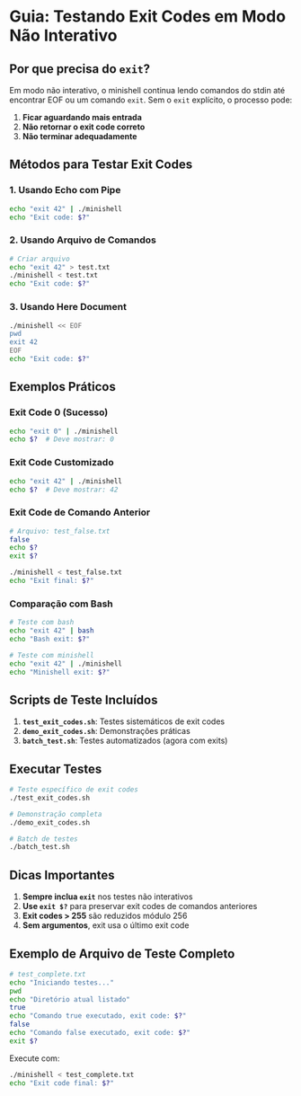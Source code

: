 # Guia: Testando Exit Codes em Modo Não Interativo

## Por que precisa do `exit`?

Em modo não interativo, o minishell continua lendo comandos do stdin até encontrar EOF ou um comando `exit`. Sem o `exit` explícito, o processo pode:

1. **Ficar aguardando mais entrada**
2. **Não retornar o exit code correto**
3. **Não terminar adequadamente**

## Métodos para Testar Exit Codes

### 1. Usando Echo com Pipe
```bash
echo "exit 42" | ./minishell
echo "Exit code: $?"
```

### 2. Usando Arquivo de Comandos
```bash
# Criar arquivo
echo "exit 42" > test.txt
./minishell < test.txt
echo "Exit code: $?"
```

### 3. Usando Here Document
```bash
./minishell << EOF
pwd
exit 42
EOF
echo "Exit code: $?"
```

## Exemplos Práticos

### Exit Code 0 (Sucesso)
```bash
echo "exit 0" | ./minishell
echo $?  # Deve mostrar: 0
```

### Exit Code Customizado
```bash
echo "exit 42" | ./minishell
echo $?  # Deve mostrar: 42
```

### Exit Code de Comando Anterior
```bash
# Arquivo: test_false.txt
false
echo $?
exit $?

./minishell < test_false.txt
echo "Exit final: $?"
```

### Comparação com Bash
```bash
# Teste com bash
echo "exit 42" | bash
echo "Bash exit: $?"

# Teste com minishell
echo "exit 42" | ./minishell
echo "Minishell exit: $?"
```

## Scripts de Teste Incluídos

1. **`test_exit_codes.sh`**: Testes sistemáticos de exit codes
2. **`demo_exit_codes.sh`**: Demonstrações práticas
3. **`batch_test.sh`**: Testes automatizados (agora com exits)

## Executar Testes
```bash
# Teste específico de exit codes
./test_exit_codes.sh

# Demonstração completa
./demo_exit_codes.sh

# Batch de testes
./batch_test.sh
```

## Dicas Importantes

1. **Sempre inclua `exit`** nos testes não interativos
2. **Use `exit $?`** para preservar exit codes de comandos anteriores
3. **Exit codes > 255** são reduzidos módulo 256
4. **Sem argumentos**, exit usa o último exit code

## Exemplo de Arquivo de Teste Completo
```bash
# test_complete.txt
echo "Iniciando testes..."
pwd
echo "Diretório atual listado"
true
echo "Comando true executado, exit code: $?"
false
echo "Comando false executado, exit code: $?"
exit $?
```

Execute com:
```bash
./minishell < test_complete.txt
echo "Exit code final: $?"
```
